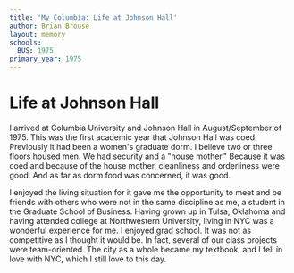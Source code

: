 ```yaml
---
title: 'My Columbia: Life at Johnson Hall'
author: Brian Brouse
layout: memory
schools:
  BUS: 1975
primary_year: 1975
---
```

# Life at Johnson Hall

I arrived at Columbia University and Johnson Hall in August/September of 1975.  This was the first academic year that Johnson Hall was coed. Previously it had been a women's graduate dorm.  I believe two or three floors housed men.  We had security and a "house mother."  Because it was coed and because of the house mother, cleanliness and orderliness were good.  And as far as dorm food was concerned, it was good.

I enjoyed the living situation for it gave me the opportunity to meet and be friends with others who were not in the same discipline as me, a student in the Graduate School of Business. Having grown up in Tulsa, Oklahoma and having attended college at Northwestern University, living in NYC was a wonderful experience for me.  I enjoyed grad school.  It was not as competitive as I thought it would be. In fact, several of our class projects were team-oriented.  The city as a whole became my textbook, and I fell in love with NYC, which I still love to this day.
